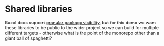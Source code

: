 # Shared libraries

Bazel does support [granular package visibility](https://docs.bazel.build/versions/main/be/functions.html#package), but for this demo we want these libraries to be public to the wider project so we can build for multiple different targets - otherwise what is the point of the monorepo other than a giant ball of spaghetti?
